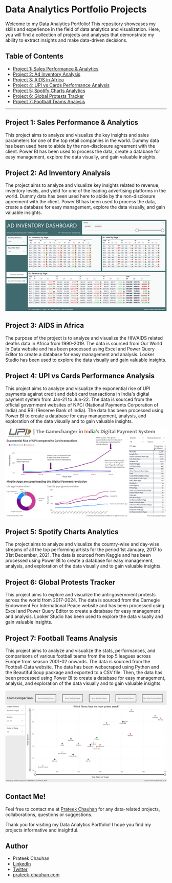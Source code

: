 # Data Analytics Portfolio Projects

Welcome to my Data Analytics Portfolio! This repository showcases my skills and experience in the field of data analytics and visualization. Here, you will find a collection of projects and analyses that demonstrate my ability to extract insights and make data-driven decisions.

## Table of Contents
- [Project 1: Sales Performance & Analytics](https://github.com/prateekchauhands/sales-performance-analytics)
- [Project 2: Ad Inventory Analysis](https://github.com/prateekchauhands/ad-inventory-analytics)
- [Project 3: AIDS in Africa](https://github.com/prateekchauhands/aids-in-africa)
- [Project 4: UPI vs Cards Performance Analysis](https://github.com/prateekchauhands/upi-vs-cards)
- [Project 5: Spotify Charts Analytics](https://github.com/prateekchauhands/spotify-charts)
- [Project 6: Global Protests Tracker](https://github.com/prateekchauhands/global-protests-tracker)
- [Project 7: Football Teams Analysis](https://github.com/prateekchauhands/football-teams-analysis)

------------
## <a href="https://github.com/prateekchauhands/sales-performance-analytics" style="text-decoration:none">Project 1: Sales Performance & Analytics</a>
This project aims to analyze and visualize the key insights and sales parameters for one of the top retail companies in the world. Dummy data has been used here to abide by the non-disclosure agreement with the client. Power BI has been used to process the data, create a database for easy management, explore the data visually, and gain valuable insights.

## <a href="https://github.com/prateekchauhands/ad-inventory-analytics" style="text-decoration:none">Project 2: Ad Inventory Analysis</a>
The project aims to analyze and visualize key insights related to revenue, inventory levels, and yield for one of the leading advertising platforms in the world. Dummy data has been used here to abide by the non-disclosure agreement with the client. Power BI has been used to process the data, create a database for easy management, explore the data visually, and gain valuable insights.

![Ad Inventory Analysis Preview Image](/images/ad-inventory-analytics.png)

## <a href="https://github.com/prateekchauhands/aids-in-africa" style="text-decoration:none">Project 3: AIDS in Africa</a>
The purpose of the project is to analyze and visualize the HIV/AIDS related deaths data in Africa from 1990-2019. The data is sourced from Our World In Data website and has been processed using Excel and Power Query Editor to create a database for easy management and analysis. Looker Studio has been used to explore the data visually and gain valuable insights.

## <a href="https://github.com/prateekchauhands/upi-vs-cards" style="text-decoration:none">Project 4: UPI vs Cards Performance Analysis</a>
This project aims to analyze and visualize the exponential rise of UPI payments against credit and debit card transactions in India's digital payment system from Jan-21 to Jun-22. The data is sourced from the official government websites of NPCI (National Payments Corporation of India) and RBI (Reserve Bank of India). The data has been processed using Power BI to create a database for easy management, analysis, and exploration of the data visually and to gain valuable insights.

![UPI vs Cards Preview Image](/images/upi-vs-cards-dashboard.png)

## <a href="https://github.com/prateekchauhands/spotify-charts" style="text-decoration:none">Project 5: Spotify Charts Analytics</a>
The project aims to analyze and visualize the country-wise and day-wise streams of all the top performing artists for the period 1st January, 2017 to 31st December, 2021. The data is sourced from Kaggle and has been processed using Power BI to create a database for easy management, analysis, and exploration of the data visually and to gain valuable insights.

## <a href="https://github.com/prateekchauhands/global-protests-tracker" style="text-decoration:none">Project 6: Global Protests Tracker</a>
This project aims to explore and visualize the anti-government protests across the world from 2017-2024. The data is sourced from the Carnegie Endowment For International Peace website and has been processed using Excel and Power Query Editor to create a database for easy management and analysis. Looker Studio has been used to explore the data visually and gain valuable insights.

## <a href="https://github.com/prateekchauhands/football-teams-analysis" style="text-decoration:none">Project 7: Football Teams Analysis</a>
This project aims to analyze and visualize the stats, performances, and comparisons of various football teams from the top 5 leagues across Europe from season 2001-02 onwards. The data is sourced from the Football-Data website. The data has been webscraped using Python and the Beautiful Soup package and exported to a CSV file. Then, the data has been processed using Power BI to create a database for easy management, analysis, and exploration of the data visually and to gain valuable insights.

![Football Teams Analysis Preview Image](/images/football-teams-analysis.png)

## Contact Me!
Feel free to contact me at [Prateek Chauhan](mailto:prateekchauhan.ds@gmail.com) for any data-related projects, collaborations, questions or suggestions.

Thank you for visiting my Data Analytics Portfolio! I hope you find my projects informative and insightful.

## Author
- Prateek Chauhan
- [LinkedIn](https://www.linkedin.com/in/prateekchauhands/)
- [Twitter](https://twitter.com/PrateekC_DS)
- [prateek-chauhan.com](https://prateek-chauhan.com/)